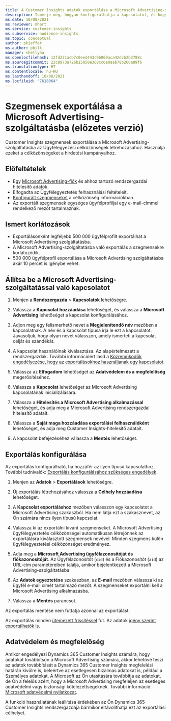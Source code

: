 ```yaml
---
title: A Customer Insights adatok exportálása a Microsoft Advertising-szolgáltatásba
description: Ismerje meg, hogyan konfigurálhatja a kapcsolatot, és hogyan exportálhatja a Microsoft Advertising-szolgáltatásba.
ms.date: 10/08/2021
ms.reviewer: mhart
ms.service: customer-insights
ms.subservice: audience-insights
ms.topic: conceptual
author: pkieffer
ms.author: philk
manager: shellyha
ms.openlocfilehash: 12fd221acb7c0eed443c9b860aca42dcb2b3788c
ms.sourcegitcommit: 23c8973a726b15050e368cc6e0aab78b266a89f6
ms.translationtype: HT
ms.contentlocale: hu-HU
ms.lasthandoff: 10/08/2021
ms.locfileid: "7618064"
---
```

# <a name="export-segments-to-microsoft-advertising-preview"></a>Szegmensek exportálása a Microsoft Advertising-szolgáltatásba (előzetes verzió)

Customer Insights szegmensek exportálása a Microsoft Advertising-szolgáltatásba az Ügyfélegyezési célközönségek létrehozásához. Használja ezeket a célközönségeket a hirdetési kampányaihoz.

## <a name="prerequisites"></a>Előfeltételek

-   Egy [Microsoft Advertising-fiók](https://ads.microsoft.com/) és ahhoz tartozó rendszergazdai hitelesítő adatok.
-   Elfogadta az Ügyfélegyeztetés felhasználási feltételeit. 
-   [Konfigurált szegmenseket](segments.md) a célközönség információkban.
-   Az exportált szegmensek egységes ügyfélprofiljai egy e-mail-címmel rendelkező mezőt tartalmaznak.

## <a name="known-limitations"></a>Ismert korlátozások

- Exportálásonként legfeljebb 500 000 ügyfélprofilt exportálhat a Microsoft Advertising szolgáltatásba.
- A Microsoft Advertising-szolgáltatásba való exportálás a szegmensekre korlátozódik.
- 500 000 ügyfélprofil exportálása a Microsoft Advertising szolgáltatásba akár 10 percet is igénybe vehet. 


## <a name="set-up-the-connection-to-microsoft-advertising"></a>Állítsa be a Microsoft Advertising-szolgáltatással való kapcsolatot

1. Menjen a **Rendszergazda** > **Kapcsolatok** lehetőségre.

1. Válassza a **Kapcsolat hozzáadása** lehetőséget, és válassza a **Microsoft Advertising** lehetőséget a kapcsolat konfigurálásához.

1. Adjon meg egy felismerhető nevet a **Megjelenítendő név** mezőben a kapcsolatnak. A név és a kapcsolat típusa írja le ezt a kapcsolatot. Javasoljuk, hogy olyan nevet válasszon, amely ismerteti a kapcsolat célját és szándékát.

1. A kapcsolat használóinak kiválasztása. Az alapértelmezett a rendszergazdák. További információért lásd a [Közreműködők engedélyezése, hogy az exportálásokhoz használjanak egy kapcsolatot](connections.md#allow-contributors-to-use-a-connection-for-exports).

1. Válassza az **Elfogadom** lehetőséget az **Adatvédelem és a megfelelőség** megerősítéséhez.

1. Válassza a **Kapcsolat** lehetőséget az Microsoft Advertising kapcsolatának inicializálására.

1. Válassza a **Hitelesítés a Microsoft Advertising alkalmazással** lehetőséget, és adja meg a Microsoft Advertising rendszergazdai hitelesítő adatait.

1. Válassza a **Saját maga hozzáadása exportálási felhasználóként** lehetőséget, és adja meg Customer Insights-hitelesítő adatait.

1. A kapcsolat befejezéséhez válassza a **Mentés** lehetőséget.

## <a name="configure-an-export"></a>Exportálás konfigurálása

Az exportálás konfigurálható, ha hozzáfér az ilyen típusú kapcsolathoz. További tudnivalók: [Exportálás konfigurálásához szükséges engedélyek](export-destinations.md#set-up-a-new-export).

1. Menjen az **Adatok** > **Exportálások** lehetőségre.

1. Új exportálás létrehozásához válassza a **Célhely hozzáadása** lehetőséget.

1. A **Kapcsolat exportáláshoz** mezőben válasszon egy kapcsolatot a Microsoft Advertising szakaszból. Ha nem látja ezt a szakasznevet, az Ön számára nincs ilyen típusú kapcsolat.

1. Válassza ki az exportálni kívánt szegmenseket. A Microsoft Advertising ügyfélegyeztetés célközönségei automatikusan létrejönnek az exportálásra kiválasztott szegmensek nevével. Minden szegmens külön ügyfélegyeztetési célközönséget eredményez. 

1. Adja meg a **Microsoft Advertising ügyfélazonosítóját és fiókazonosítóját**. Az Ügyfélazonosítót (`cid`) és a Fiókazonosítót (`aid`) az URL-cím paramétereiben találja, amikor bejelentkezett a Microsoft Advertising-szolgáltatásba.

1. Az **Adatok egyeztetése** szakaszban, az **E-mail** mezőben válassza ki az ügyfél e-mail címét tartalmazó mezőt. A szegmenseket exportálni kell a Microsoft Advertising alkalmazásba.

1. Válassza a **Mentés** parancsot.

Az exportálás mentése nem futtatja azonnal az exportálást.

Az exportálás minden [ütemezett frissítéssel](system.md#schedule-tab) fut. Az adatok [igény szerint exportálhatók is](export-destinations.md#run-exports-on-demand). 


## <a name="data-privacy-and-compliance"></a>Adatvédelem és megfelelőség

Amikor engedélyezi Dynamics 365 Customer Insights számára, hogy adatokat továbbítson a Microsoft Advertising számára, akkor lehetővé teszi az adatok továbbítását a Dynamics 365 Customer Insights megfelelési határán kívülre is, beleértve az esetlegesen bizalmas adatokat is, például a Személyes adatokat. A Microsoft az Ön utasítására továbbítja az adatokat, de Ön a felelős azért, hogy a Microsoft Advertising megfeleljen az esetleges adatvédelmi vagy biztonsági kötelezettségeknek. További információ: [Microsoft adatvédelmi nyilatkozat](https://go.microsoft.com/fwlink/?linkid=396732).

A funkció használatának leállítása érdekében az Ön Dynamics 365 Customer Insights rendszergazdája bármikor eltávolíthatja ezt az exportálási célhelyet.
